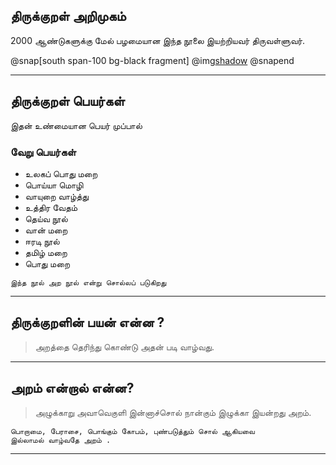## திருக்குறள் அறிமுகம்

2000 ஆண்டுகளுக்கு மேல் பழமையான இந்த நூலை இயற்றியவர் திருவள்ளுவர்.

@snap[south span-100 bg-black fragment]
@img[shadow](assets/img/valluvar.png)
@snapend

---

## திருக்குறள் பெயர்கள்

இதன் உண்மையான பெயர் முப்பால்

### வேறு பெயர்கள்

* உலகப்  பொது  மறை 
* பொய்யா மொழி 
* வாயுறை  வாழ்த்து 
* உத்திர வேதம் 
* தெய்வ  நூல் 
* வான் மறை 
* ஈரடி நூல் 
* தமிழ் மறை 
* பொது மறை 

```
இந்த நூல் அற நூல் என்று சொல்லப் படுகிறது
```

---

## திருக்குறளின் பயன் என்ன ?


> அறத்தை தெரிந்து கொண்டு அதன் படி வாழ்வது.

---

## அறம் என்றால் என்ன?


> அழுக்காறு அவாவெகுளி இன்னாச்சொல் நான்கும்
> இழுக்கா இயன்றது அறம்.



```
பொறாமை, பேராசை, பொங்கும் கோபம், புண்படுத்தும் சொல் ஆகியவை
இல்லாமல் வாழ்வதே அறம் .
```


---
